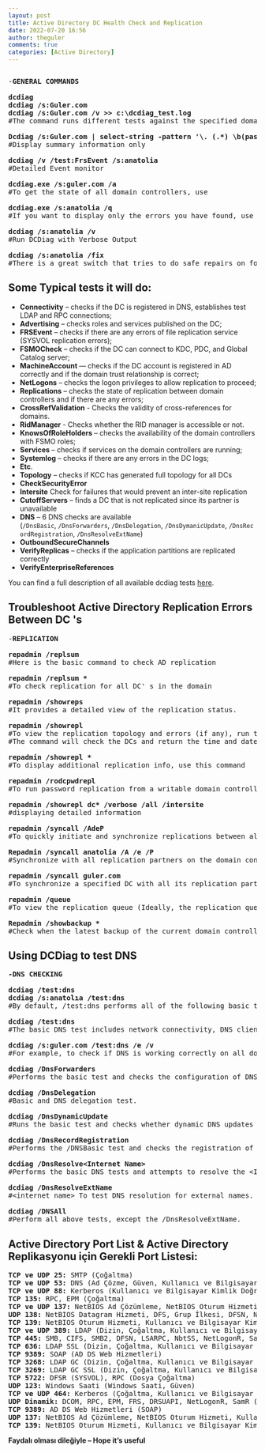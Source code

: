 ```yaml
---
layout: post
title: Active Directory DC Health Check and Replication
date: 2022-07-20 16:56
author: theguler
comments: true
categories: [Active Directory]
---
```

<!-- wp:image {"id":3588,"sizeSlug":"large","linkDestination":"none","className":"is-resized"} -->
<figure class="wp-block-image size-large is-resized"><img src="https://farukguler.com/assets/post_images/health_check.jpg?w=1024" alt="" class="wp-image-3588" /></figure>
<!-- /wp:image -->

<!-- wp:preformatted -->
<pre class="wp-block-preformatted">-<strong>GENERAL COMMANDS</strong>

<strong>dcdiag
dcdiag /s:Guler.com
dcdiag /s:Guler.com /v &gt;&gt; c:\dcdiag_test.log</strong>
#The command runs different tests against the specified domain controller and returns a state for each test <strong>(Passed/Failed)</strong>

<strong>Dcdiag /s:Guler.com | select-string -pattern '\. (.*) \b(passed|failed)\b test (.*)'</strong>
#Display summary information only

<strong>dcdiag /v /test:FrsEvent /s:anatolia</strong>
#Detailed Event monitor

<strong>dcdiag.exe /s:guler.com /a</strong>
#To get the state of all domain controllers, use

<strong>dcdiag.exe /s:anatolia /q</strong>
#If you want to display only the errors you have found, use the /q option

<strong>dcdiag /s:anatolia /v</strong>
#Run DCDiag with Verbose Output

<strong>dcdiag /s:anatolia /fix</strong>
#There is a great switch that tries to do safe repairs on found errors: the /fix switch.</pre>
<!-- /wp:preformatted -->

<!-- wp:heading -->
<h2 class="wp-block-heading"><strong>Some Typical tests it will do:</strong></h2>
<!-- /wp:heading -->

<!-- wp:list -->
<ul><!-- wp:list-item -->
<li><strong>Connectivity</strong>&nbsp;– checks if the DC is registered in DNS, establishes test LDAP and RPC connections;</li>
<!-- /wp:list-item -->

<!-- wp:list-item -->
<li><strong>Advertising</strong>&nbsp;– checks roles and services published on the DC;</li>
<!-- /wp:list-item -->

<!-- wp:list-item -->
<li><strong>FRSEvent</strong>&nbsp;– checks if there are any errors of file replication service (SYSVOL replication errors);</li>
<!-- /wp:list-item -->

<!-- wp:list-item -->
<li><strong>FSMOCheck</strong>&nbsp;– checks if the DC can connect to KDC, PDC, and Global Catalog server;</li>
<!-- /wp:list-item -->

<!-- wp:list-item -->
<li><strong>MachineAccount&nbsp;</strong>— checks if the DC account is registered in AD correctly and if the&nbsp;domain trust relationship&nbsp;is correct;</li>
<!-- /wp:list-item -->

<!-- wp:list-item -->
<li><strong>NetLogons</strong>&nbsp;– checks the logon privileges to allow replication to proceed;</li>
<!-- /wp:list-item -->

<!-- wp:list-item -->
<li><strong>Replications</strong>&nbsp;– checks the state of replication between domain controllers and if there are any errors;</li>
<!-- /wp:list-item -->

<!-- wp:list-item -->
<li><strong>CrossRefValidation</strong> - Checks the validity of cross-references for domains.</li>
<!-- /wp:list-item -->

<!-- wp:list-item -->
<li><strong>RidManager</strong> - Checks whether the RID manager is accessible or not.</li>
<!-- /wp:list-item -->

<!-- wp:list-item -->
<li><strong>KnowsOfRoleHolders</strong>&nbsp;– checks the availability of the domain controllers with&nbsp;FSMO roles;</li>
<!-- /wp:list-item -->

<!-- wp:list-item -->
<li><strong>Services</strong>&nbsp;– checks if services on the domain controllers are running;</li>
<!-- /wp:list-item -->

<!-- wp:list-item -->
<li><strong>Systemlog</strong>&nbsp;– checks if there are any errors in the DC logs;</li>
<!-- /wp:list-item -->

<!-- wp:list-item -->
<li><strong>Etc</strong>.</li>
<!-- /wp:list-item -->

<!-- wp:list-item -->
<li><strong>Topology</strong>&nbsp;– checks if KCC has generated full topology for all DCs</li>
<!-- /wp:list-item -->

<!-- wp:list-item -->
<li><strong>CheckSecurityError</strong></li>
<!-- /wp:list-item -->

<!-- wp:list-item -->
<li><strong>Intersite</strong>&nbsp;Check for failures that would prevent an inter-site replication</li>
<!-- /wp:list-item -->

<!-- wp:list-item -->
<li><strong>CutoffServers</strong>&nbsp;– finds a DC that is not replicated since its partner is unavailable</li>
<!-- /wp:list-item -->

<!-- wp:list-item -->
<li><strong>DNS</strong>&nbsp;– 6 DNS checks are available (<code>/DnsBasic</code>,&nbsp;<code>/DnsForwarders</code>,&nbsp;<code>/DnsDelegation</code>,&nbsp;<code>/DnsDymanicUpdate</code>,&nbsp;<code>/DnsRecordRegistration</code>,&nbsp;<code>/DnsResolveExtName</code>)</li>
<!-- /wp:list-item -->

<!-- wp:list-item -->
<li><strong>OutboundSecureChannels</strong></li>
<!-- /wp:list-item -->

<!-- wp:list-item -->
<li><strong>VerifyReplicas</strong>&nbsp;– checks if the application partitions are replicated correctly</li>
<!-- /wp:list-item -->

<!-- wp:list-item -->
<li><strong>VerifyEnterpriseReferences</strong></li>
<!-- /wp:list-item --></ul>
<!-- /wp:list -->

<!-- wp:paragraph -->
<p>You can find a full description of all available dcdiag tests&nbsp;<a href="https://docs.microsoft.com/en-us/previous-versions/windows/it-pro/windows-server-2012-r2-and-2012/cc731968(v=ws.11)">here</a>.</p>
<!-- /wp:paragraph -->

<!-- wp:heading -->
<h2 class="wp-block-heading"><strong>Troubleshoot Active Directory Replication Errors Between DC 's</strong></h2>
<!-- /wp:heading -->

<!-- wp:preformatted -->
<pre class="wp-block-preformatted">-<strong>REPLICATION</strong> 

<strong>repadmin /replsum</strong>
#Here is the basic command to check AD replication

<strong>repadmin /replsum *</strong>
#To check replication for all DC' s in the domain

<strong>repadmin /showreps</strong>
#It provides a detailed view of the replication status.

<strong>repadmin /showrepl</strong>
#To view the replication topology and errors (if any), run this command
#The command will check the DCs and return the time and date of the last successful replication for each directory partition

<strong><strong>repadmin </strong>/showrepl *</strong>
#To display additional replication info, use this command

<strong>repadmin /rodcpwdrepl</strong>
#To run password replication from a writable domain controller to a read-only domain controller (RODC)

<strong>repadmin /showrepl dc* /verbose /all /intersite</strong>
#displaying detailed information

<strong>repadmin /syncall /AdeP</strong>
#To quickly initiate and synchronize replications between all domain controllers

<strong>Repadmin /syncall anatolia /A /e /P</strong>
#Synchronize with all replication partners on the domain controller

<strong>repadmin /syncall guler.com</strong>
#To synchronize a specified DC with all its replication partners, use the command below

<strong>repadmin /queue</strong>
#To view the replication queue (Ideally, the replication queue should be empty)

<strong>Repadmin /showbackup *</strong>
#Check when the latest backup of the current domain controller was created</pre>
<!-- /wp:preformatted -->

<!-- wp:heading -->
<h2 class="wp-block-heading"><strong>Using DCDiag to test DNS</strong></h2>
<!-- /wp:heading -->

<!-- wp:preformatted -->
<pre class="wp-block-preformatted"><strong>-DNS CHECKING</strong>

<strong>dcdiag /test:dns
dcdiag /s:anatolıa /test:dns</strong>
#By default, /test:dns performs all of the following basic tests on DNS, except for external name resolution.

<strong>dcdiag /test:dns</strong>
#The basic DNS test includes network connectivity, DNS client, zones, and service availability.

<strong>dcdiag /s:guler.com /test:dns /e /v</strong>
#For example, to check if DNS is working correctly on all domain controllers, use the following command

<strong>dcdiag /DnsForwarders</strong>
#Performs the basic test and checks the configuration of DNS forwarders.

<strong>dcdiag /DnsDelegation</strong>
#Basic and DNS delegation test.

<strong>dcdiag /DnsDynamicUpdate</strong>
#Runs the basic test and checks whether dynamic DNS updates are enabled in AD

<strong>dcdiag /DnsRecordRegistration</strong>
#Performs the /DNSBasic test and checks the registration of resource records (A, CNAME, and SRV).

<strong>dcdiag /DnsResolve&lt;Internet Name&gt;</strong>
#Performs the basic DNS tests and attempts to resolve the &lt;Internet name&gt;

<strong>dcdiag /DnsResolveExtName</strong>
#&lt;internet name&gt; To test DNS resolution for external names.

<strong>dcdiag</strong> <strong>/DNSAll</strong>
#Perform all above tests, except the /DnsResolveExtName.</pre>
<!-- /wp:preformatted -->

<!-- wp:heading -->
<h2 class="wp-block-heading"><strong>Active Directory Port List &amp; Active Directory Replikasyonu için Gerekli Port Listesi:</strong></h2>
<!-- /wp:heading -->

<!-- wp:preformatted -->
<pre class="wp-block-preformatted"><strong>TCP ve UDP 25: </strong>SMTP (Çoğaltma)
<strong>TCP ve UDP 53:</strong> DNS (Ad Çözme, Güven, Kullanıcı ve Bilgisayar Kimlik Doğrulama)
<strong>TCP ve UDP 88:</strong> Kerberos (Kullanıcı ve Bilgisayar Kimlik Doğrulama, Orman Düzeyi Güven)
<strong>TCP 135: </strong>RPC, EPM (Çoğaltma)
<strong>TCP ve UDP 137:</strong> NetBIOS Ad Çözümleme, NetBIOS Oturum Hizmeti, Kullanıcı ve Bilgisayar Kimlik Doğrulama, DFS, Grup İlkesi, NetLogon, NetBIOS Datagram Hizmeti
<strong>UDP 138:</strong> NetBIOS Datagram Hizmeti, DFS, Grup İlkesi, DFSN, NetLogon
<strong>TCP 139:</strong> NetBIOS Oturum Hizmeti, Kullanıcı ve Bilgisayar Kimlik Doğrulama, Çoğaltma, DFSN
<strong>TCP ve UDP 389:</strong> LDAP (Dizin, Çoğaltma, Kullanıcı ve Bilgisayar Kimlik Doğrulama, Grup İlkesi, Güven)
<strong>TCP 445:</strong> SMB, CIFS, SMB2, DFSN, LSARPC, NbtSS, NetLogonR, SamR, SrvSvc (Çoğaltma, Kullanıcı ve Bilgisayar Kimlik Doğrulama, Grup İlkesi, Güven)
<strong>TCP 636: </strong>LDAP SSL (Dizin, Çoğaltma, Kullanıcı ve Bilgisayar Kimlik Doğrulama, Grup İlkesi, Güven)
<strong>TCP 9389:</strong> SOAP (AD DS Web Hizmetleri)
<strong>TCP 3268:</strong> LDAP GC (Dizin, Çoğaltma, Kullanıcı ve Bilgisayar Kimlik Doğrulama, Grup İlkesi, Güven)
<strong>TCP 3269:</strong> LDAP GC SSL (Dizin, Çoğaltma, Kullanıcı ve Bilgisayar Kimlik Doğrulama, Grup İlkesi, Güven)
<strong>TCP 5722:</strong> DFSR (SYSVOL), RPC (Dosya Çoğaltma)
<strong>UDP 123:</strong> Windows Saati (Windows Saati, Güven)
<strong>TCP ve UDP 464: </strong>Kerberos (Çoğaltma, Kullanıcı ve Bilgisayar Kimlik Doğrulama, Güven)
<strong>UDP Dinamik:</strong> DCOM, RPC, EPM, FRS, DRSUAPI, NetLogonR, SamR (Grup İlkesi)
<strong>TCP 9389:</strong> AD DS Web Hizmetleri (SOAP)
<strong>UDP 137:</strong> NetBIOS Ad Çözümleme, NetBIOS Oturum Hizmeti, Kullanıcı ve Bilgisayar Kimlik Doğrulama, Çoğaltma
<strong>TCP 139:</strong> NetBIOS Oturum Hizmeti, Kullanıcı ve Bilgisayar Kimlik Doğrulama, Çoğaltma, DFSN</pre>
<!-- /wp:preformatted -->

<!-- wp:paragraph -->
<p><strong>Faydalı olması dileğiyle – Hope it’s useful</strong></p>
<!-- /wp:paragraph -->
